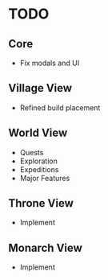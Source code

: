 # TODO

## Core
- Fix modals and UI

## Village View
- Refined build placement

## World View
- Quests
- Exploration
- Expeditions
- Major Features

## Throne View
- Implement

## Monarch View
- Implement
